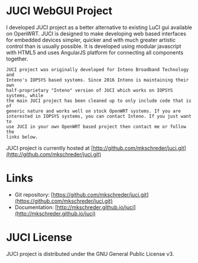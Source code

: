 JUCI WebGUI Project
====

I developed JUCI project as a better alternative to existing LuCI gui available
on OpenWRT. JUCI is designed to make developing web based interfaces for
embedded devices simpler, quicker and with much greater artistic control than
is usually possible. It is developed using modular javascript with HTML5 and
uses AngularJS platform for connecting all components together.  

	JUCI project was originally developed for Inteno Broadband Technology and
	Inteno's IOPSYS based systems. Since 2016 Inteno is maintaining their own
	half-proprietary "Inteno" version of JUCI which works on IOPSYS systems, while
	the main JUCI project has been cleaned up to only include code that is of
	generic nature and works well on stock OpenWRT systems. If you are
	interested in IOPSYS systems, you can contact Inteno. If you just want to
	use JUCI in your own OpenWRT based project then contact me or follow the
	links below.  

JUCI project is currently hosted at
[http://github.com/mkschreder/juci.git](http://github.com/mkschreder/juci.git)

Links
===

* Git repository: [https://github.com/mkschreder/juci.git](https://github.com/mkschreder/juci.git)
* Documentation: [http://mkschreder.github.io/juci](http://mkschreder.github.io/juci)

JUCI License
===

JUCI project is distributed under the GNU General Public License v3.
